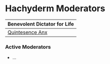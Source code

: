 # Hachyderm Moderators

| Benevolent Dictator for Life                      	|
|---------------------------------------------------	|
| [Quintesence Anx](https://github.com/quintessence) 	|

### Active Moderators 

 - ...
